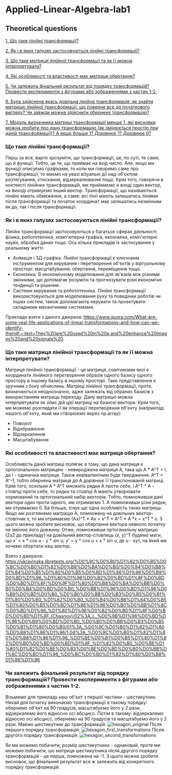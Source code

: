 # Applied-Linear-Algebra-lab1

## Theoretical questions

[1. Що таке лінійні трансформації? ](#pa1) 

[2. Як і в яких галузях застосовуються лінійні трансформації?](#pa2)  

[3. Що таке матриця лінійної трансформації та як її можна інтерпретувати?](#pa3)  

[4. Які особливості та властивості має матриця обертання?](#pa4)

[5. Чи залежить фінальний результат від порядку трансформацій? Провести експерименти з фігурами або зображеннями з частин 1-2.](#pa5)

[6. Була здійснена якась довільна лінійна трансформація; як знайти матрицю лінійної трансформації, що поверне все до початкового вигляду? Чи завжди можна здійснити обернену трансформацію? ](#pa6) 

[7. Модуль визначника матриці трансформації менше 1, які висновки можна зробити про дану трансформацію (як змінюється простір при даній трансформації)? А якщо більше 1? Дорівнює 1? Дорівнює 0? ](#pa7)


<a name = "pa1"></a>
### Що таке лінійні трансформації?
Перш за все, варто зрозуміти, що трансформації, це, по суті, те саме, що й функції. Тобто, це те, що приймає на вхід число. Але, якщо ми функції описуємо графіками, то коли ми говоримо саме про трансформації, то маємо на увазі візуальні дії над об'єктом: розтягування, стискання, відзеркалювання тощо. Крім того, говорячи в контексті лінійних трансформацій, ми приймаємо н вході один вектор, на виході отримуємо інший вектор. Трансформації, що називаються лінійні мають обмеження, а саме: всі лінії мають залишатись лініями після трансформації та початок координат має залишатись незмінним як до, так і після трансформації.


<a name = "pa2"></a>
### Як і в яких галузях застосовуються лінійні трансформації?
Лінійні трансформації застосовуються у багатьох сферах діяльності: фізика, робототехніка, комп'ютерна графіка, економіка, комп'ютерні науки, обробка даних тощо. Ось кілька прикладів їх застосування у реальному житті:
- Анімація і 3Д-графіка. Лінійні трансформації є ключовим інструментом для керування і перетворення об'єктів у віртуальному просторі: масштабування, обертання, переміщення тощо.
- Економіка. В економічному моделюванні для зв'язків між різними змінними, що допомагає розуміти та прогнозувати різні економічні тенденції та рішення.
- Системи керування та робототехніка. Лінійні трансформації використовуються для моделювання руху та поведінки роботів чи інших систем, також допомагають керувати та проектувати складними механічними системами.

Приклади взяти з даного джерела: https://www.quora.com/What-are-some-real-life-applications-of-linear-transformations-and-how-can-we-identify-them#:~:text=They%20are%20used%20in%20a,and%20enhance%20images%20and%20signals%20.


<a name = "pa3"></a>
### Що таке матриця лінійної трансформації та як її можна інтерпретувати?
Матриця лінійної трансформації - це матриця, совпчиками якої є координати лінійного перетворення образів одного базису одного простору в іншому базису в іншому просторі. Таке представлення є зручним з боку обчислень. Матриці лінійної трансформації, проте, визначаються неоднозначно, адже залежать від обраних базисів з використанням матриць переходу. Дану матрицю можна інтерпретувати як опис дій цієї матриці на базисні вектори. Крім того, ми можемо розглядати її як операції перетворення об'єкту (наприклад нашого об'єкту, який ми створюємо яерез np.array):
- Поворот
- Відображення
- Відзеркалення
- Масштабування


<a name = "pa4"></a>
### Які особливості та властивості має матриця обертання?
Особливість даної матриці полягає в тому, що дана матриця є ортогональною матрицею - невироджена матриця А, така що A * А^T = I, де І - одинична матриця. Також еквівалентним буде твердження: А^T = A^-1, тобто обернена матриця до А дорівнює її транспонованій матриці. Крім того, оскільки A * А^T  множить рядки А проти себе,  і А^T * А - стовпці проти себе, то рядки та стовпці А мають утворювати нормований та ортогональний набір векторів. Тобто, помноживши дані вектори один проти одного, ми отримаємо 1. А помноживши різні рядки, ми отримаємо 0. Ба більше, існує ще одна особливість таких матриць: 
Якщо ми розглянемо матрицю А, помножену на довільних вектор-стовпчик х, то ми отримаємо (Ах)^T * Ax = x^T * A^T * A *x = x^T * x.  З цього можна зробити висновок, що обертання вектора навколо початку не змінює його довжину. Отже, помноживши ортоганальну матрицю (2х2 до прикладу) на довільний вектор-стовпець (x, y)^T будемо мати, що х' = x * cos u - y * sin u; y' = y * cos u + x * sin u, де u - кут, на який ми хочемо обертати наш вектор.

Взято з джерела: https://ukrayinska.libretexts.org/%D0%9C%D0%B0%D1%82%D0%B5%D0%BC%D0%B0%D1%82%D0%B8%D0%BA%D0%B0/%D0%94%D0%B8%D1%84%D0%B5%D1%80%D0%B5%D0%BD%D1%86%D1%96%D0%B9%D0%BD%D1%96_%D1%80%D1%96%D0%B2%D0%BD%D1%8F%D0%BD%D0%BD%D1%8F/%D0%9F%D1%80%D0%B8%D0%BA%D0%BB%D0%B0%D0%B4%D0%BD%D0%B0_%D0%BB%D1%96%D0%BD%D1%96%D0%B9%D0%BD%D0%B0_%D0%B0%D0%BB%D0%B3%D0%B5%D0%B1%D1%80%D0%B0_%D1%82%D0%B0_%D0%B4%D0%B8%D1%84%D0%B5%D1%80%D0%B5%D0%BD%D1%86%D1%96%D0%B0%D0%BB%D1%8C%D0%BD%D1%96_%D1%80%D1%96%D0%B2%D0%BD%D1%8F%D0%BD%D0%BD%D1%8F_(Chasnov)/02%3A_I._%D0%9B%D1%96%D0%BD%D1%96%D0%B9%D0%BD%D0%B0_%D0%B0%D0%BB%D0%B3%D0%B5%D0%B1%D1%80%D0%B0/01%3A_%D0%9C%D0%B0%D1%82%D1%80%D0%B8%D1%86%D1%96/1.04%3A_%D0%9C%D0%B0%D1%82%D1%80%D0%B8%D1%86%D1%96_%D0%BE%D0%B1%D0%B5%D1%80%D1%82%D0%B0%D0%BD%D0%BD%D1%8F_%D1%82%D0%B0_%D0%BE%D1%80%D1%82%D0%BE%D0%B3%D0%BE%D0%BD%D0%B0%D0%BB%D1%8C%D0%BD%D1%96_%D0%BC%D0%B0%D1%82%D1%80%D0%B8%D1%86%D1%96


<a name = "pa5"></a>
### Чи залежить фінальний результат від порядку трансформацій? Провести експерименти з фігурами або зображеннями з частин 1-2.
Візьмемо для прикладу наш об'єкт з першої частини  - шестикутник. Нехай для початку виконаємо трансформації в такому порядку: обернемо об'єкт на 90 градусів, масштабуємо його у 2 рази, відзеркалемо його відносно осі абсцисс. Потім в такому: відзеркалемо відносно осі абсцисс, обернемо на 90 градусів та масштабуємо його у 2 рази.
Маємо шестикутник до трансформацій:
![hexagon_original](https://github.com/KravchenkoKseniia/Applied-Linear-Algebra-lab1/assets/145661899/0bd2662c-a558-4747-beeb-2d78e5c3dfd7)
Після першого порядку трансформацій:
![hexagon_first_transformations](https://github.com/KravchenkoKseniia/Applied-Linear-Algebra-lab1/assets/145661899/5d55b3ae-9d6b-479c-a26d-3b267fd31a77)
Після другого порядку трансформацій:
![hexagon_second_transformations](https://github.com/KravchenkoKseniia/Applied-Linear-Algebra-lab1/assets/145661899/f71fa159-d87e-40f5-8328-592f8f876b17)

Як ми можемо побачити, розмір шестикутника - однаковий, проте ми можемо побачити, шо матриця шестикутника після другого порядку трансформацій - це перша, помножена на -1.  З цього можна зробити висновок, що фінальний результат все ж залежить від конкретного порядку трансформацій. 
